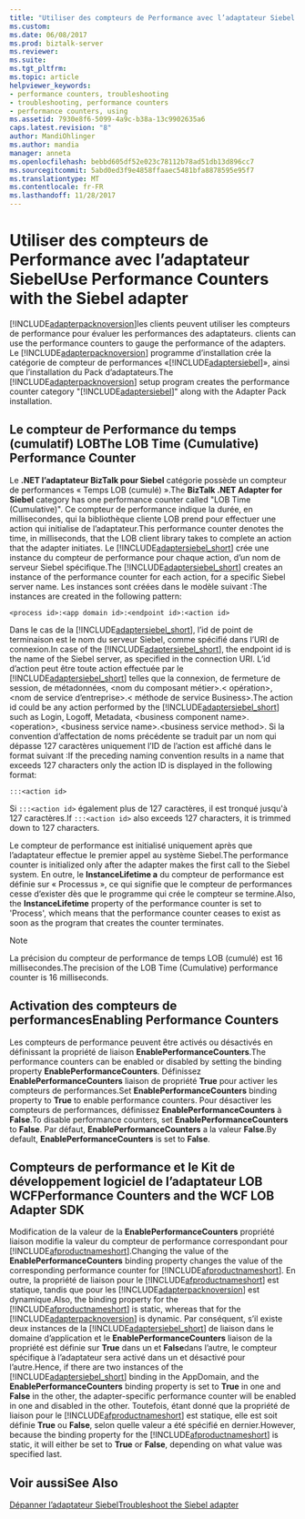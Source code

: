 ```yaml
---
title: "Utiliser des compteurs de Performance avec l’adaptateur Siebel | Documents Microsoft"
ms.custom: 
ms.date: 06/08/2017
ms.prod: biztalk-server
ms.reviewer: 
ms.suite: 
ms.tgt_pltfrm: 
ms.topic: article
helpviewer_keywords:
- performance counters, troubleshooting
- troubleshooting, performance counters
- performance counters, using
ms.assetid: 7930e8f6-5099-4a9c-b38a-13c9902635a6
caps.latest.revision: "8"
author: MandiOhlinger
ms.author: mandia
manager: anneta
ms.openlocfilehash: bebbd605df52e023c78112b78ad51db13d896cc7
ms.sourcegitcommit: 5abd0ed3f9e4858ffaaec5481bfa8878595e95f7
ms.translationtype: MT
ms.contentlocale: fr-FR
ms.lasthandoff: 11/28/2017
---
```

# <a name="use-performance-counters-with-the-siebel-adapter"></a><span data-ttu-id="ada35-102">Utiliser des compteurs de Performance avec l’adaptateur Siebel</span><span class="sxs-lookup"><span data-stu-id="ada35-102">Use Performance Counters with the Siebel adapter</span></span>
[!INCLUDE[adapterpacknoversion](../../includes/adapterpacknoversion-md.md)]<span data-ttu-id="ada35-103">les clients peuvent utiliser les compteurs de performance pour évaluer les performances des adaptateurs.</span><span class="sxs-lookup"><span data-stu-id="ada35-103"> clients can use the performance counters to gauge the performance of the adapters.</span></span> <span data-ttu-id="ada35-104">Le [!INCLUDE[adapterpacknoversion](../../includes/adapterpacknoversion-md.md)] programme d’installation crée la catégorie de compteur de performances «[!INCLUDE[adaptersiebel](../../includes/adaptersiebel-md.md)]», ainsi que l’installation du Pack d’adaptateurs.</span><span class="sxs-lookup"><span data-stu-id="ada35-104">The [!INCLUDE[adapterpacknoversion](../../includes/adapterpacknoversion-md.md)] setup program creates the performance counter category "[!INCLUDE[adaptersiebel](../../includes/adaptersiebel-md.md)]" along with the Adapter Pack installation.</span></span>  
  
## <a name="the-lob-time-cumulative-performance-counter"></a><span data-ttu-id="ada35-105">Le compteur de Performance du temps (cumulatif) LOB</span><span class="sxs-lookup"><span data-stu-id="ada35-105">The LOB Time (Cumulative) Performance Counter</span></span>  
 <span data-ttu-id="ada35-106">Le **.NET l’adaptateur BizTalk pour Siebel** catégorie possède un compteur de performances « Temps LOB (cumulé) ».</span><span class="sxs-lookup"><span data-stu-id="ada35-106">The **BizTalk .NET Adapter for Siebel** category has one performance counter called "LOB Time (Cumulative)".</span></span> <span data-ttu-id="ada35-107">Ce compteur de performance indique la durée, en millisecondes, qui la bibliothèque cliente LOB prend pour effectuer une action qui initialise de l’adaptateur.</span><span class="sxs-lookup"><span data-stu-id="ada35-107">This performance counter denotes the time, in milliseconds, that the LOB client library takes to complete an action that the adapter initiates.</span></span> <span data-ttu-id="ada35-108">Le [!INCLUDE[adaptersiebel_short](../../includes/adaptersiebel-short-md.md)] crée une instance du compteur de performance pour chaque action, d’un nom de serveur Siebel spécifique.</span><span class="sxs-lookup"><span data-stu-id="ada35-108">The [!INCLUDE[adaptersiebel_short](../../includes/adaptersiebel-short-md.md)] creates an instance of the performance counter for each action, for a specific Siebel server name.</span></span> <span data-ttu-id="ada35-109">Les instances sont créées dans le modèle suivant :</span><span class="sxs-lookup"><span data-stu-id="ada35-109">The instances are created in the following pattern:</span></span>  
  
```  
<process id>:<app domain id>:<endpoint id>:<action id>  
```  
  
 <span data-ttu-id="ada35-110">Dans le cas de la [!INCLUDE[adaptersiebel_short](../../includes/adaptersiebel-short-md.md)], l’id de point de terminaison est le nom du serveur Siebel, comme spécifié dans l’URI de connexion.</span><span class="sxs-lookup"><span data-stu-id="ada35-110">In case of the [!INCLUDE[adaptersiebel_short](../../includes/adaptersiebel-short-md.md)], the endpoint id is the name of the Siebel server, as specified in the connection URI.</span></span> <span data-ttu-id="ada35-111">L’id d’action peut être toute action effectuée par le [!INCLUDE[adaptersiebel_short](../../includes/adaptersiebel-short-md.md)] telles que la connexion, de fermeture de session, de métadonnées, \<nom du composant métier\>.\< opération\>, \<nom de service d’entreprise\>.\< méthode de service Business\>.</span><span class="sxs-lookup"><span data-stu-id="ada35-111">The action id could be any action performed by the [!INCLUDE[adaptersiebel_short](../../includes/adaptersiebel-short-md.md)] such as Login, Logoff, Metadata, \<business component name\>.\<operation\>, \<business service name\>.\<business service method\>.</span></span> <span data-ttu-id="ada35-112">Si la convention d’affectation de noms précédente se traduit par un nom qui dépasse 127 caractères uniquement l’ID de l’action est affiché dans le format suivant :</span><span class="sxs-lookup"><span data-stu-id="ada35-112">If the preceding naming convention results in a name that exceeds 127 characters only the action ID is displayed in the following format:</span></span>  
  
```  
:::<action id>  
```  
  
 <span data-ttu-id="ada35-113">Si `:::<action id>` également plus de 127 caractères, il est tronqué jusqu'à 127 caractères.</span><span class="sxs-lookup"><span data-stu-id="ada35-113">If `:::<action id>` also exceeds 127 characters, it is trimmed down to 127 characters.</span></span>  
  
 <span data-ttu-id="ada35-114">Le compteur de performance est initialisé uniquement après que l’adaptateur effectue le premier appel au système Siebel.</span><span class="sxs-lookup"><span data-stu-id="ada35-114">The performance counter is initialized only after the adapter makes the first call to the Siebel system.</span></span> <span data-ttu-id="ada35-115">En outre, le **InstanceLifetime a** du compteur de performance est définie sur « Processus », ce qui signifie que le compteur de performances cesse d’exister dès que le programme qui crée le compteur se termine.</span><span class="sxs-lookup"><span data-stu-id="ada35-115">Also, the **InstanceLifetime** property of the performance counter is set to 'Process', which means that the performance counter ceases to exist as soon as the program that creates the counter terminates.</span></span> 
  
> [!NOTE]
>  <span data-ttu-id="ada35-116">La précision du compteur de performance de temps LOB (cumulé) est 16 millisecondes.</span><span class="sxs-lookup"><span data-stu-id="ada35-116">The precision of the LOB Time (Cumulative) performance counter is 16 milliseconds.</span></span>  
  
## <a name="enabling-performance-counters"></a><span data-ttu-id="ada35-117">Activation des compteurs de performances</span><span class="sxs-lookup"><span data-stu-id="ada35-117">Enabling Performance Counters</span></span>  
 <span data-ttu-id="ada35-118">Les compteurs de performance peuvent être activés ou désactivés en définissant la propriété de liaison **EnablePerformanceCounters**.</span><span class="sxs-lookup"><span data-stu-id="ada35-118">The performance counters can be enabled or disabled by setting the binding property **EnablePerformanceCounters**.</span></span> <span data-ttu-id="ada35-119">Définissez **EnablePerformanceCounters** liaison de propriété **True** pour activer les compteurs de performances.</span><span class="sxs-lookup"><span data-stu-id="ada35-119">Set **EnablePerformanceCounters** binding property to **True** to enable performance counters.</span></span> <span data-ttu-id="ada35-120">Pour désactiver les compteurs de performances, définissez **EnablePerformanceCounters** à **False**.</span><span class="sxs-lookup"><span data-stu-id="ada35-120">To disable performance counters, set **EnablePerformanceCounters** to **False**.</span></span> <span data-ttu-id="ada35-121">Par défaut, **EnablePerformanceCounters** a la valeur **False**.</span><span class="sxs-lookup"><span data-stu-id="ada35-121">By default, **EnablePerformanceCounters** is set to **False**.</span></span>  
  
## <a name="performance-counters-and-the-wcf-lob-adapter-sdk"></a><span data-ttu-id="ada35-122">Compteurs de performance et le Kit de développement logiciel de l’adaptateur LOB WCF</span><span class="sxs-lookup"><span data-stu-id="ada35-122">Performance Counters and the WCF LOB Adapter SDK</span></span>  
 <span data-ttu-id="ada35-123">Modification de la valeur de la **EnablePerformanceCounters** propriété liaison modifie la valeur du compteur de performance correspondant pour [!INCLUDE[afproductnameshort](../../includes/afproductnameshort-md.md)].</span><span class="sxs-lookup"><span data-stu-id="ada35-123">Changing the value of the **EnablePerformanceCounters** binding property changes the value of the corresponding performance counter for [!INCLUDE[afproductnameshort](../../includes/afproductnameshort-md.md)].</span></span> <span data-ttu-id="ada35-124">En outre, la propriété de liaison pour le [!INCLUDE[afproductnameshort](../../includes/afproductnameshort-md.md)] est statique, tandis que pour les [!INCLUDE[adapterpacknoversion](../../includes/adapterpacknoversion-md.md)] est dynamique.</span><span class="sxs-lookup"><span data-stu-id="ada35-124">Also, the binding property for the [!INCLUDE[afproductnameshort](../../includes/afproductnameshort-md.md)] is static, whereas that for the [!INCLUDE[adapterpacknoversion](../../includes/adapterpacknoversion-md.md)] is dynamic.</span></span> <span data-ttu-id="ada35-125">Par conséquent, s’il existe deux instances de la [!INCLUDE[adaptersiebel_short](../../includes/adaptersiebel-short-md.md)] de liaison dans le domaine d’application et le **EnablePerformanceCounters** liaison de la propriété est définie sur **True** dans un et **False**dans l’autre, le compteur spécifique à l’adaptateur sera activé dans un et désactivé pour l’autre.</span><span class="sxs-lookup"><span data-stu-id="ada35-125">Hence, if there are two instances of the [!INCLUDE[adaptersiebel_short](../../includes/adaptersiebel-short-md.md)] binding in the AppDomain, and the **EnablePerformanceCounters** binding property is set to **True** in one and **False** in the other, the adapter-specific performance counter will be enabled in one and disabled in the other.</span></span> <span data-ttu-id="ada35-126">Toutefois, étant donné que la propriété de liaison pour le [!INCLUDE[afproductnameshort](../../includes/afproductnameshort-md.md)] est statique, elle est soit définie **True** ou **False**, selon quelle valeur a été spécifié en dernier.</span><span class="sxs-lookup"><span data-stu-id="ada35-126">However, because the binding property for the [!INCLUDE[afproductnameshort](../../includes/afproductnameshort-md.md)] is static, it will either be set to **True** or **False**, depending on what value was specified last.</span></span>  
  
## <a name="see-also"></a><span data-ttu-id="ada35-127">Voir aussi</span><span class="sxs-lookup"><span data-stu-id="ada35-127">See Also</span></span>  
[<span data-ttu-id="ada35-128">Dépanner l’adaptateur Siebel</span><span class="sxs-lookup"><span data-stu-id="ada35-128">Troubleshoot the Siebel adapter</span></span>](../../adapters-and-accelerators/adapter-siebel/troubleshoot-the-siebel-adapter.md)